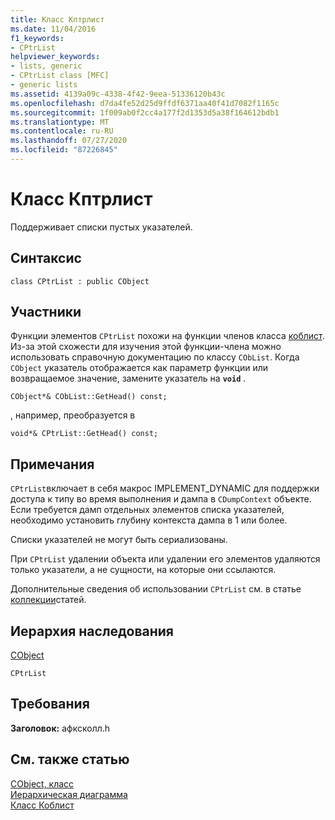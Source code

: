 ```yaml
---
title: Класс Кптрлист
ms.date: 11/04/2016
f1_keywords:
- CPtrList
helpviewer_keywords:
- lists, generic
- CPtrList class [MFC]
- generic lists
ms.assetid: 4139a09c-4338-4f42-9eea-51336120b43c
ms.openlocfilehash: d7da4fe52d25d9ffdf6371aa40f41d7082f1165c
ms.sourcegitcommit: 1f009ab0f2cc4a177f2d1353d5a38f164612bdb1
ms.translationtype: MT
ms.contentlocale: ru-RU
ms.lasthandoff: 07/27/2020
ms.locfileid: "87226845"
---
```

# <a name="cptrlist-class"></a>Класс Кптрлист

Поддерживает списки пустых указателей.

## <a name="syntax"></a>Синтаксис

```
class CPtrList : public CObject
```

## <a name="members"></a>Участники

Функции элементов `CPtrList` похожи на функции членов класса [коблист](../../mfc/reference/coblist-class.md). Из-за этой схожести для изучения этой функции-члена можно использовать справочную документацию по классу `CObList`. Когда `CObject` указатель отображается как параметр функции или возвращаемое значение, замените указатель на **`void`** .

`CObject*& CObList::GetHead() const;`

, например, преобразуется в

`void*& CPtrList::GetHead() const;`

## <a name="remarks"></a>Примечания

`CPtrList`включает в себя макрос IMPLEMENT_DYNAMIC для поддержки доступа к типу во время выполнения и дампа в `CDumpContext` объекте. Если требуется дамп отдельных элементов списка указателей, необходимо установить глубину контекста дампа в 1 или более.

Списки указателей не могут быть сериализованы.

При `CPtrList` удалении объекта или удалении его элементов удаляются только указатели, а не сущности, на которые они ссылаются.

Дополнительные сведения об использовании `CPtrList` см. в статье [коллекции](../../mfc/collections.md)статей.

## <a name="inheritance-hierarchy"></a>Иерархия наследования

[CObject](../../mfc/reference/cobject-class.md)

`CPtrList`

## <a name="requirements"></a>Требования

**Заголовок:** афксколл.h

## <a name="see-also"></a>См. также статью

[CObject, класс](../../mfc/reference/cobject-class.md)<br/>
[Иерархическая диаграмма](../../mfc/hierarchy-chart.md)<br/>
[Класс Коблист](../../mfc/reference/coblist-class.md)
